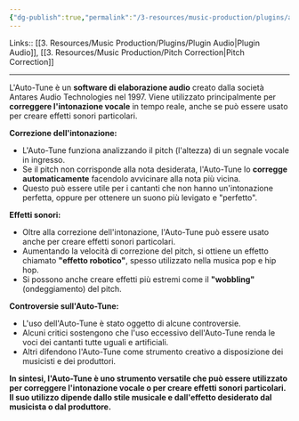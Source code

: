 ```yaml
---
{"dg-publish":true,"permalink":"/3-resources/music-production/plugins/auto-tune/"}
---
```


Links:: [[3. Resources/Music Production/Plugins/Plugin Audio\|Plugin Audio]], [[3. Resources/Music Production/Pitch Correction\|Pitch Correction]]

---
L'Auto-Tune è un **software di elaborazione audio** creato dalla società Antares Audio Technologies nel 1997. Viene utilizzato principalmente per **correggere l'intonazione vocale** in tempo reale, anche se può essere usato per creare effetti sonori particolari.

**Correzione dell'intonazione:**

- L'Auto-Tune funziona analizzando il pitch (l'altezza) di un segnale vocale in ingresso.
- Se il pitch non corrisponde alla nota desiderata, l'Auto-Tune lo **corregge automaticamente** facendolo avvicinare alla nota più vicina.
- Questo può essere utile per i cantanti che non hanno un'intonazione perfetta, oppure per ottenere un suono più levigato e "perfetto".

**Effetti sonori:**

- Oltre alla correzione dell'intonazione, l'Auto-Tune può essere usato anche per creare effetti sonori particolari.
- Aumentando la velocità di correzione del pitch, si ottiene un effetto chiamato **"effetto robotico"**, spesso utilizzato nella musica pop e hip hop.
- Si possono anche creare effetti più estremi come il **"wobbling"** (ondeggiamento) del pitch.

**Controversie sull'Auto-Tune:**

- L'uso dell'Auto-Tune è stato oggetto di alcune controversie.
- Alcuni critici sostengono che l'uso eccessivo dell'Auto-Tune renda le voci dei cantanti tutte uguali e artificiali.
- Altri difendono l'Auto-Tune come strumento creativo a disposizione dei musicisti e dei produttori.

**In sintesi, l'Auto-Tune è uno strumento versatile che può essere utilizzato per correggere l'intonazione vocale o per creare effetti sonori particolari. Il suo utilizzo dipende dallo stile musicale e dall'effetto desiderato dal musicista o dal produttore.**


